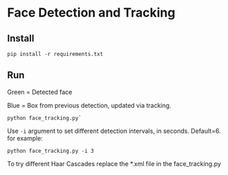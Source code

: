 # Face Detection and Tracking 


## Install

`pip install -r requirements.txt`

## Run


Green = Detected face 

Blue = Box from previous detection, updated via tracking. 

````
python face_tracking.py`
````

Use `-i` argument to set different detection intervals, in seconds. Default=6.
for example:

````
python face_tracking.py -i 3
````

To try different Haar Cascades replace the *.xml file in the face_tracking.py



